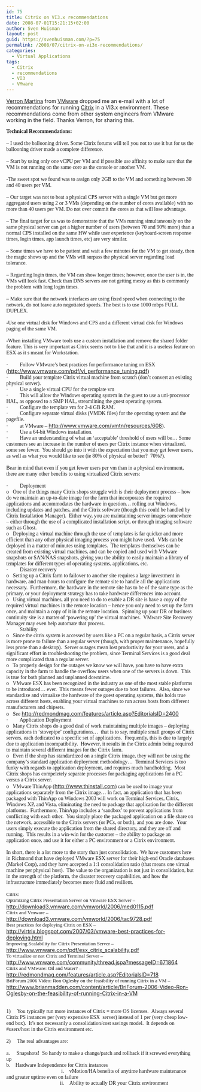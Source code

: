 ```yaml
---
id: 75
title: Citrix on VI3.x recommendations
date: 2008-07-01T15:21:15+02:00
author: Sven Huisman
layout: post
guid: https://svenhuisman.com/?p=75
permalink: /2008/07/citrix-on-vi3x-recommendations/
categories:
  - Virtual Applications
tags:
  - Citrix
  - recommendations
  - VI3
  - VMware
---
```

<a title="Verron Martina" href="http://www.linkedin.com/in/vsmartina" target="_blank">Verron Martina</a> from <a title="VMware" href="http://www.vmware.com" target="_blank">VMware</a> dropped me an e-mail with a lot of recommendations for running <a title="Citrix" href="http://www.citrix.com" target="_blank">Citrix</a> in a VI3.x environment. These recommendations come from other system engineers from VMware working in the field. Thanks Verron, for sharing this.<!--more-->

<span style="font-family: 'Calibri','sans-serif';"><strong>Technical Recommendations:</strong></span>  
<span style="font-family: 'Calibri','sans-serif';"> </span>  
<span style="font-family: 'Calibri','sans-serif';">&#8211; I used the ballooning driver. Some Citrix forums will tell you not to use it but for us the ballooning driver made a complete difference.</span>  
<span style="font-family: 'Calibri','sans-serif';"> </span>  
<span style="font-family: 'Calibri','sans-serif';">&#8211; Start by using only one vCPU per VM and if possible use affinity to make sure that the VM is not running on the same core as the console or another VM.</span>  
<span style="font-family: 'Calibri','sans-serif';"> </span>  
<span style="font-family: 'Calibri','sans-serif';">-The sweet spot we found was to assign only 2GB to the VM and something between 30 and 40 users per VM.</span>  
<span style="font-family: 'Calibri','sans-serif';"> </span>  
<span style="font-family: 'Calibri','sans-serif';">&#8211; Our target was not to beat a physical CPS server with a single VM but get more aggregated users using 2 or 3 VMs (depending on the number of cores available) with no more than 40 users per VM. Do not over commit the cores as that will lose advantage.</span>  
<span style="font-family: 'Calibri','sans-serif';"> </span>  
<span style="font-family: 'Calibri','sans-serif';">&#8211; The final target for us was to demonstrate that the VMs running simultaneously on the same physical server can get a higher number of users (between 70 and 90% more) than a normal CPS installed on the same HW while user experience (keyboard-screen response times, login times, app launch times, etc) are very similar.</span>  
<span style="font-family: 'Calibri','sans-serif';"> </span>  
<span style="font-family: 'Calibri','sans-serif';">&#8211; Some times we have to be patient and wait a few minutes for the VM to get steady, then the magic shows up and the VMs will surpass the physical server regarding load tolerance.</span>  
<span style="font-family: 'Calibri','sans-serif';"> </span>  
<span style="font-family: 'Calibri','sans-serif';">&#8211; Regarding login times, the VM can show longer times; however, once the user is in, the VMs will look fast. Check than DNS servers are not getting messy as this is commonly the problem with long login times.</span>  
<span style="font-family: 'Calibri','sans-serif';"> </span>  
<span style="font-family: 'Calibri','sans-serif';">&#8211; Make sure that the network interfaces are using fixed speed when connecting to the network, do not leave auto negotiated speeds. The best is to use 1000 mbps FULL DUPLEX.</span>  
<span style="font-family: 'Calibri','sans-serif';"> </span>  
<span style="font-family: 'Calibri','sans-serif';">-Use one virtual disk for Windows and CPS and a different virtual disk for Windows paging of the same VM.</span>  
<span style="font-family: 'Calibri','sans-serif';"> </span>  
<span style="font-family: 'Calibri','sans-serif';">-When installing VMware tools use a custom installation and remove the shared folder feature. This is very important as Citrix seems not to like that and it is a useless feature on ESX as it s meant for Workstation.</span>  
<span style="font-family: 'Calibri','sans-serif';"> </span>  
<span style="font-family: 'Calibri','sans-serif';">·         Follow VMware’s best practices for performance tuning on ESX (</span><a href="http://www.vmware.com/pdf/vi_performance_tuning.pdf" target="_blank"><span style="font-family: 'Calibri','sans-serif';">http://www.vmware.com/pdf/vi_performance_tuning.pdf</span></a><span style="font-family: 'Calibri','sans-serif';">)</span>  
<span style="font-family: 'Calibri','sans-serif';">·         Build your template Citrix virtual machine from scratch (don’t convert an existing physical server).</span>  
<span style="font-family: 'Calibri','sans-serif';">·         Use a single virtual CPU for the template vm</span>  
<span style="font-family: 'Calibri','sans-serif';">·         This will allow the Windows operating system in the guest to use a uni-processor HAL, as opposed to a SMP HAL, streamlining the guest operating system.</span>  
<span style="font-family: 'Calibri','sans-serif';">·         Configure the template vm for 2-4 GB RAM.</span>  
<span style="font-family: 'Calibri','sans-serif';">·         Configure separate virtual disks (VMDK files) for the operating system and the pagefile.</span>  
<span style="font-family: 'Calibri','sans-serif';">·         </span><span style="font-family: 'Calibri','sans-serif';">at VMware &#8211; </span><a href="http://www.vmware.com/vmtn/resources/608" target="_blank"><span style="font-family: 'Calibri','sans-serif';">http://www.vmware.com/vmtn/resources/608</span></a><span style="font-family: 'Calibri','sans-serif';">).</span>  
<span style="font-family: 'Calibri','sans-serif';">·         Use a 64-bit Windows installation.</span>  
<span style="font-family: 'Calibri','sans-serif';">·         Have an understanding of what an ‘acceptable’ threshold of users will be… Some customers see an increase in the number of users per Citrix instance when virtualized, some see fewer.  You should go into it with the expectation that you may get fewer users, as well as what you would like to see (ie 80% of physical or better?  70%?).</span>  
<span style="font-family: 'Calibri','sans-serif';"> </span>  
<span style="font-family: 'Calibri','sans-serif';">Bear in mind that even if you get fewer users per vm than in a physical environment, there are many other benefits to using virtualized Citrix servers:</span>  
<span style="font-family: 'Calibri','sans-serif';"> </span>  
<span style="font-family: 'Calibri','sans-serif';">·         Deployment</span>  
<span style="font-family: 'Calibri','sans-serif';">o   One of the things many Citrix shops struggle with is their deployment process – how do we maintain an up-to-date image for the farm that incorporates the required applications and accommodates the hardware in question… rolling out Windows, including updates and patches, and the Citrix software (though this could be handled by Citrix Installation Manager).  Either way, you are maintaining server images somewhere – either through the use of a complicated installation script, or through imaging software such as Ghost.</span>  
<span style="font-family: 'Calibri','sans-serif';">o   Deploying a virtual machine through the use of templates is far quicker and more efficient than any other physical imaging process you might have used.  VMs can be deployed in a matter of minutes using templates.  The templates themselves can be created from existing virtual machines, and can be copied and used with VMware snapshots or SAN/NAS snapshots, giving you the ability to easily maintain a library of templates for different types of operating systems, applications, etc.</span>  
<span style="font-family: 'Calibri','sans-serif';">·         Disaster recovery </span>  
<span style="font-family: 'Calibri','sans-serif';">o   Setting up a Citrix farm to failover to another site requires a large investment in hardware, and man-hours to configure the remote site to handle all the applications necessary.  Furthermore, the hardware in the remote site has to be of the same type as the primary, or your deployment strategy has to take hardware differences into account.</span>  
<span style="font-family: 'Calibri','sans-serif';">o   Using virtual machines, all you need to do to enable a DR site is have a copy of the required virtual machines in the remote location – hence you only need to set up the farm once, and maintain a copy of it in the remote location.  Spinning up your DR or business continuity site is a matter of ‘powering up’ the virtual machines.  VMware Site Recovery Manager may even help automate that process.</span>  
<span style="font-family: 'Calibri','sans-serif';">·         Stability</span>  
<span style="font-family: 'Calibri','sans-serif';">o   Since the citrix system is accessed by users like a PC on a regular basis, a Citrix server is more prone to failure than a regular server (though, with proper maintenance, hopefully less prone than a desktop).  Server outages mean lost productivity for your users, and a significant effort in troubleshooting the problem, since Terminal Services is a good deal more complicated than a regular server.</span>  
<span style="font-family: 'Calibri','sans-serif';">o   To properly design for the outages we know we will have, you have to have extra capacity in the farm to handle the overflow users when one of the servers is down.  This is true for both planned and unplanned downtime.</span>  
<span style="font-family: 'Calibri','sans-serif';">o   VMware ESX has been recognized in the industry as one of the most stable platforms to be introduced… ever.  This means fewer outages due to host failures.  Also, since we standardize and virtualize the hardware of the guest operating systems, this holds true across different hosts, enabling your virtual machines to run across hosts from different manufacturers and chipsets.</span>  
<span style="font-family: 'Calibri','sans-serif';">o   See </span><a href="http://redmondmag.com/features/article.asp?EditorialsID=2400" target="_blank"><span style="font-family: 'Calibri','sans-serif';">http://redmondmag.com/features/article.asp?EditorialsID=2400</span></a>  
<span style="font-family: 'Calibri','sans-serif';">·         Application Deployment</span>  
<span style="font-family: 'Calibri','sans-serif';">o   Many Citrix shops do a good deal of work maintaining multiple images – deploying applications in ‘stovepipe’ configurations…  that is to say, multiple small groups of Citrix servers, each dedicated to a specific set of applications.  Frequently, this is due to largely due to application incompatibility.  However, it results in the Citrix admin being required to maintain several different images for the Citrix farm.</span>  
<span style="font-family: 'Calibri','sans-serif';">o   Even if the shop has standardized on a single Citrix image, they will not be using the company’s standard application deployment methodology…  Terminal Services is too funky with regards to application deployment, and requires much handholding.  Most Citrix shops has compeletely separate processes for packaging applications for a PC versus a Citrix server.</span>  
<span style="font-family: 'Calibri','sans-serif';">o   VMware ThinApp (</span><a href="http://www.thinstall.com/" target="_blank"><span style="font-family: 'Calibri','sans-serif';">http://www.thinstall.com</span></a><span style="font-family: 'Calibri','sans-serif';">) can be used to image your applications separately from the Citrix image… In fact, an application that has been packaged with ThinApp on Windows 2003 will work on Terminal Services, Citrix, Windows XP, and Vista, eliminating the need to package that application for the different platforms.  Furthermore, ThinApp includes a ‘sandbox’ to prevent applications from conflicting with each other.  You simply place the packaged application on a file share on the network, accessible to the Citrix servers (or PCs, or both), and you are done.  Your users simply execute the application from the shared directory, and they are off and running.  This results in a win-win for the customer – the ability to package an application once, and use it for either a PC environment or a Citrix environment.</span>  
<span style="font-family: 'Calibri','sans-serif';"> </span>  
<span style="font-family: 'Calibri','sans-serif';">In short, there is a lot more to the story than just consolidation.  We have customers here in Richmond that have deployed VMware ESX server for their high-end Oracle databases (Markel Corp), and they have accepted a 1:1 consolidation ratio (that means one virtual machine per physical host).  The value to the organization is not just in consolidation, but in the strength of the platform, the disaster recovery capabilities, and how the infrastructure immediately becomes more fluid and resilient.</span>  
<span style="font-family: 'Calibri','sans-serif';"> </span>  
<span style="font-size: 10pt; font-family: 'Calibri','sans-serif';">Citrix:</span>  
<span style="font-size: 10pt; font-family: 'Calibri','sans-serif';">Optimizing Citrix Presentation Server on Vmware ESX Server &#8211; </span><a href="http://download3.vmware.com/vmworld/2006/med0115.pdf" target="_blank"><span style="font-size: 10pt; font-family: 'Calibri','sans-serif';">http://download3.vmware.com/vmworld/2006/med0115.pdf</span></a>  
<span style="font-size: 10pt; font-family: 'Calibri','sans-serif';">Citrix and Vmware &#8211; </span><a href="http://download3.vmware.com/vmworld/2006/tac9728.pdf" target="_blank"><span style="font-size: 10pt; font-family: 'Calibri','sans-serif';">http://download3.vmware.com/vmworld/2006/tac9728.pdf</span></a>  
<span style="font-size: 10pt; font-family: 'Calibri','sans-serif';">Best practices for deploying Citrix on ESX &#8211; </span><a href="http://virtrix.blogspot.com/2007/03/vmware-best-practices-for-deploying.html" target="_blank"><span style="font-size: 10pt; font-family: 'Calibri','sans-serif';">http://virtrix.blogspot.com/2007/03/vmware-best-practices-for-deploying.html</span></a>  
<span style="font-size: 10pt; font-family: 'Calibri','sans-serif';">Improving Scalability for Citrix Presentation Server &#8211; </span><a href="http://www.vmware.com/pdf/esx_citrix_scalability.pdf" target="_blank"><span style="font-size: 10pt; font-family: 'Calibri','sans-serif';">http://www.vmware.com/pdf/esx_citrix_scalability.pdf</span></a>  
<span style="font-size: 10pt; font-family: 'Calibri','sans-serif';">To virtualize or not Citrix and Terminal Server &#8211; </span><a href="http://www.vmware.com/community/thread.jspa?messageID=671864" target="_blank"><span style="font-size: 10pt; font-family: 'Calibri','sans-serif';">http://www.vmware.com/community/thread.jspa?messageID=671864</span></a>  
<span style="font-size: 10pt; font-family: 'Calibri','sans-serif';">Citrix and VMware: Oil and Water? &#8211; </span><a href="http://redmondmag.com/features/article.asp?EditorialsID=718" target="_blank"><span style="font-size: 10pt; font-family: 'Calibri','sans-serif';">http://redmondmag.com/features/article.asp?EditorialsID=718</span></a>  
<span style="font-size: 10pt; font-family: 'Calibri','sans-serif';">BriForum 2006 Video: Ron Oglesby on the feasibility of running Citrix in a VM &#8211; </span><a href="http://www.brianmadden.com/content/article/BriForum-2006-Video-Ron-Oglesby-on-the-feasibility-of-running-Citrix-in-a-VM" target="_blank"><span style="font-size: 10pt; font-family: 'Calibri','sans-serif';">http://www.brianmadden.com/content/article/BriForum-2006-Video-Ron-Oglesby-on-the-feasibility-of-running-Citrix-in-a-VM</span></a>  
<span style="font-family: 'Calibri','sans-serif';"> </span>  
<span style="font-family: 'Calibri','sans-serif';"> </span>  
<span style="font-family: 'Calibri','sans-serif';">1)     You typically run more instances of Citrix = more OS licenses.  Always several Citrix PS instances per (very expensive ESX  server) instead of 1 per (very cheap low-end box).  It’s not necessarily a consolidation/cost savings model.  It depends on #users/host in the Citrix environment etc.</span>  
<span style="font-family: 'Calibri','sans-serif';"> </span>  
<span style="font-family: 'Calibri','sans-serif';">2)     The real advantages are:</span>  
<span style="font-family: 'Calibri','sans-serif';"> </span>  
<span style="font-family: 'Calibri','sans-serif';">a.     Snapshots!  So handy to make a change/patch and rollback if it screwed everything up</span>  
<span style="font-family: 'Calibri','sans-serif';">b.    Hardware Independence for Citrix instances</span>  
<span style="font-family: 'Calibri','sans-serif';">                                          i.    vMotion/HA benefits of anytime hardware maintenance and greater uptime even on failure</span>  
<span style="font-family: 'Calibri','sans-serif';">                                         ii.    Ability to actually DR your Citrix environment</span>